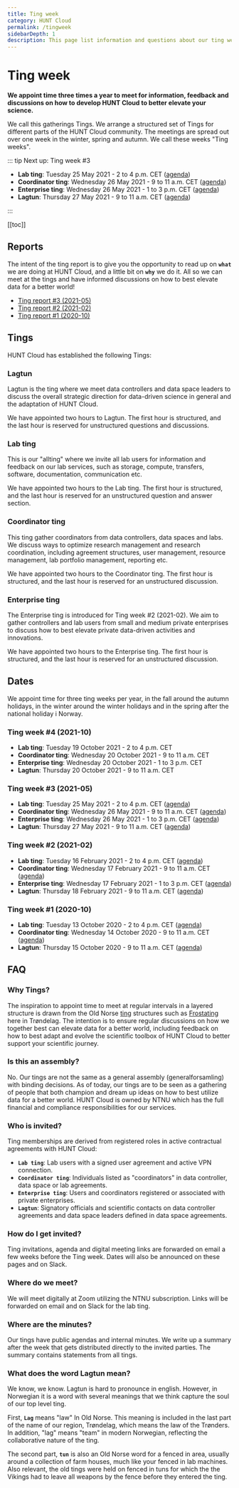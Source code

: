 ```yaml
---
title: Ting week
category: HUNT Cloud
permalink: /tingweek
sidebarDepth: 1
description: This page list information and questions about our ting weeks.
---
```


# Ting week

**We appoint time three times a year to meet for information, feedback and discussions on how to develop HUNT Cloud to better elevate your science.**

We call this gatherings Tings. We arrange a structured set of Tings for different parts of the HUNT Cloud community. The meetings are spread out over one week in the winter, spring and autumn. We call these weeks "Ting weeks".


::: tip Next up: Ting week #3
- **Lab ting**: Tuesday 25 May 2021 -  2 to 4 p.m. CET  ([agenda](https://assets.hdc.ntnu.no/assets/tingweek/hunt-cloud-tingweek3-labting-agenda.pdf))
- **Coordinator ting**: Wednesday 26 May 2021 - 9 to 11 a.m. CET ([agenda](https://assets.hdc.ntnu.no/assets/tingweek/hunt-cloud-tingweek3-coordinatorting-agenda.pdf))
- **Enterprise ting**: Wednesday 26 May 2021 - 1 to 3 p.m. CET ([agenda](https://assets.hdc.ntnu.no/assets/tingweek/hunt-cloud-tingweek3-enterpriseting-agenda.pdf))
- **Lagtun**: Thursday 27 May 2021 - 9 to 11 a.m. CET ([agenda](https://assets.hdc.ntnu.no/assets/tingweek/hunt-cloud-tingweek3-lagtun-agenda.pdf))

::: 

[[toc]]









## Reports

The intent of the ting report is to give you the opportunity to read up on **`what`** we are doing at HUNT Cloud, and a little bit on **`why`** we do it. All so we can meet at the tings and have informed discussions on how to best elevate data for a better world!

- [Ting report #3 (2021-05)](https://assets.hdc.ntnu.no/assets/tingweek/hunt-cloud-tingweek3-report.pdf)
- [Ting report #2 (2021-02)](https://assets.hdc.ntnu.no/assets/tingweek/hunt-cloud-tingweek2-report.pdf)
- [Ting report #1 (2020-10)](https://assets.hdc.ntnu.no/assets/tingweek/hunt-cloud-tingweek1-report.pdf)










## Tings

HUNT Cloud has established the following Tings:

### Lagtun

Lagtun is the ting where we meet data controllers and data space leaders to discuss the overall strategic direction for data-driven science in general and the adaptation of HUNT Cloud.

We have appointed two hours to Lagtun. The first hour is structured, and the last hour is reserved for unstructured questions and discussions.

### Lab ting

This is our "allting" where we invite all lab users for information and feedback on our lab services, such as storage, compute, transfers, software, documentation, communication etc.

We have appointed two hours to the Lab ting. The first hour is structured, and the last hour is reserved for an unstructured question and answer section.

### Coordinator ting

This ting gather coordinators from data controllers, data spaces and labs. We discuss ways to optimize research management and research coordination, including agreement structures, user management, resource management, lab portfolio management, reporting etc.

We have appointed two hours to the Coordinator ting. The first hour is structured, and the last hour is reserved for an unstructured discussion.

### Enterprise ting

The Enterprise ting is introduced for Ting week #2 (2021-02). We aim to gather controllers and lab users from small and medium private enterprises to discuss how to best elevate private data-driven activities and innovations.

We have appointed two hours to the Enterprise ting. The first hour is structured, and the last hour is reserved for an unstructured discussion.











## Dates

We appoint time for three ting weeks per year, in the fall around the autumn holidays, in the winter around the winter holidays and in the spring after the national holiday i Norway.


### Ting week #4 (2021-10)

- **Lab ting**: Tuesday 19 October 2021 -  2 to 4 p.m. CET
- **Coordinator ting**: Wednesday 20 October 2021 - 9 to 11 a.m. CET
- **Enterprise ting**: Wednesday 20 October 2021 - 1 to 3 p.m. CET
- **Lagtun**: Thursday 20 October 2021 - 9 to 11 a.m. CET

### Ting week #3 (2021-05)

- **Lab ting**: Tuesday 25 May 2021 -  2 to 4 p.m. CET  ([agenda](https://assets.hdc.ntnu.no/assets/tingweek/hunt-cloud-tingweek3-labting-agenda.pdf))
- **Coordinator ting**: Wednesday 26 May 2021 - 9 to 11 a.m. CET ([agenda](https://assets.hdc.ntnu.no/assets/tingweek/hunt-cloud-tingweek3-coordinatorting-agenda.pdf))
- **Enterprise ting**: Wednesday 26 May 2021 - 1 to 3 p.m. CET ([agenda](https://assets.hdc.ntnu.no/assets/tingweek/hunt-cloud-tingweek3-enterpriseting-agenda.pdf))
- **Lagtun**: Thursday 27 May 2021 - 9 to 11 a.m. CET ([agenda](https://assets.hdc.ntnu.no/assets/tingweek/hunt-cloud-tingweek3-lagtun-agenda.pdf))

### Ting week #2 (2021-02)

- **Lab ting**: Tuesday 16 February 2021 -  2 to 4 p.m. CET ([agenda](https://assets.hdc.ntnu.no/assets/tingweek/hunt-cloud-tingweek2-labting-agenda.pdf))
- **Coordinator ting**: Wednesday 17 February 2021 - 9 to 11 a.m. CET ([agenda](https://assets.hdc.ntnu.no/assets/tingweek/hunt-cloud-tingweek2-coordinatorting-agenda.pdf))
- **Enterprise ting**: Wednesday 17 February 2021 - 1 to 3 p.m. CET ([agenda](https://assets.hdc.ntnu.no/assets/tingweek/hunt-cloud-tingweek2-enterpriseting-agenda.pdf))
- **Lagtun**: Thursday 18 February 2021 - 9 to 11 a.m. CET ([agenda](https://assets.hdc.ntnu.no/assets/tingweek/hunt-cloud-tingweek2-lagtun-agenda.pdf))

### Ting week #1 (2020-10)

- **Lab ting**: Tuesday 13 October 2020 - 2 to 4 p.m. CET ([agenda](https://assets.hdc.ntnu.no/assets/tingweek/hunt-cloud-tingweek1-labting-agenda.pdf))
- **Coordinator ting**: Wednesday 14 October 2020 - 9 to 11 a.m. CET ([agenda](https://assets.hdc.ntnu.no/assets/tingweek/hunt-cloud-tingweek1-coordinatorting-agenda.pdf))
- **Lagtun**: Thursday 15 October 2020 - 9 to 11 a.m. CET ([agenda](https://assets.hdc.ntnu.no/assets/tingweek/hunt-cloud-tingweek1-lagtun-agenda.pdf))












## FAQ

### Why Tings? 

The inspiration to appoint time to meet at regular intervals in a layered structure is drawn from the Old Norse [ting](https://en.wikipedia.org/wiki/Thing_(assembly)#Etymology) structures such as [Frostating](https://en.wikipedia.org/wiki/Frostating) here in Trøndelag. The intention is to ensure regular discussions on how we together best can elevate data for a better world, including feedback on how to best adapt and evolve the scientific toolbox of HUNT Cloud to better support your scientific journey.

### Is this an assembly? 

No. Our tings are not the same as a general assembly (generalforsamling) with binding decisions. As of today, our tings are to be seen as a gathering of people that both champion and dream up ideas on how to best utilize data for a better world. HUNT Cloud is owned by NTNU which has the full financial and compliance responsibilities for our services.

### Who is invited? 

Ting memberships are derived from registered roles in active contractual agreements with HUNT Cloud:

- **`Lab ting`**: Lab users with a signed user agreement and active VPN connection. 
- **`Coordinator ting`**: Individuals listed as "coordinators" in data controller, data space or lab agreements. 
- **`Enterprise ting`**: Users and coordinators registered or associated with private enterprises. 
- **`Lagtun`**: Signatory officials and scientific contacts on data controller agreements and data space leaders defined in data space agreements.

### How do I get invited? 

Ting invitations, agenda and digital meeting links are forwarded on email a few weeks before the Ting week. Dates will also be announced on these pages and on Slack.

### Where do we meet? 

We will meet digitally at Zoom utilizing the NTNU subscription. Links will be forwarded on email and on Slack for the lab ting.

### Where are the minutes? 

Our tings have public agendas and internal minutes. We write up a summary after the week that gets distributed directly to the invited parties. The summary contains statements from all tings.

### What does the word Lagtun mean? 

We know, we know. Lagtun is hard to pronounce in english. However, in Norwegian it is a word with several meanings that we think capture the soul of our top level ting. 

First, **`Lag`** means "law" In Old Norse. This meaning is included in the last part of the name of our region, Trøndelag, which means the law of the Trønders. In addition, "lag" means "team" in modern Norwegian, reflecting the collaborative nature of the ting. 

The second part, **`tun`** is also an Old Norse word for a fenced in area, usually around a collection of farm houses, much like your fenced in lab machines. Also relevant, the old tings were held on fenced in tuns for which the the Vikings had to leave all weapons by the fence before they entered the ting.







